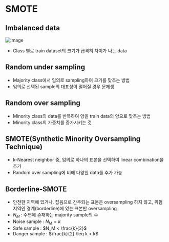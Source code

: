 # SMOTE

## Imbalanced data

![image](https://github.com/as9786/ML-DLPratice/assets/80622859/d7b11d26-9f34-4d18-8a1b-e93be3957f7a)

- Class 별로 train dataset의 크기가 급격히 차이가 나는 data

## Random under sampling

- Majority class에서 임의로 sampling하여 크기를 맞추는 방법
- 임의로 선택된 sample의 대표성이 떨어질 경우 문제생

## Random over sampling
- Minority class의 data를 반복하여 양을 train data의 양으로 맞추는 방법
- Minority class의 가중치를 증가시키는 것

## SMOTE(Synthetic Minority Oversampling Technique)

- k-Nearest neighbor 중, 임의로 하나의 표본을 선택하여 linear combination을 추가
- Random over sampling에 비해 다양한 data를 추가 가능

## Borderline-SMOTE
- 안전한 지역에 있거나, 잡음으로 간주되는 표본은 oversampling 하지 않고, 위험 지역인 경계(borderline)에 있는 표본만 oversampling
- $N_M$ : 주변에 존재하는 majority sample의 수
- Noise sample : $N_M = k$
- Safe sample : $N_M < \frac{k}{2}$
- Danger sample : $\frac{k}{2} \leq k < k$

